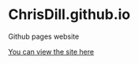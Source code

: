 # ChrisDill.github.io
Github pages website

[You can view the site here](https://chrisdill.github.io")
